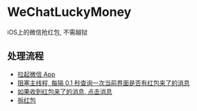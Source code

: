 # WeChatLuckyMoney
iOS上的微信抢红包, 不需越狱


## 处理流程
- [拉起微信 App](https://github.com/larrytin/WeChatLuckyMoney/blob/master/WeChatLuckyMoneyUITests/WeChatLuckyMoneyUITests.m#L22-L23)
- [阻塞主线程, 每隔 0.1 秒查询一次当前界面是否有红包来了的消息](https://github.com/larrytin/WeChatLuckyMoney/blob/master/WeChatLuckyMoneyUITests/WeChatLuckyMoneyUITests.m#L42-L48)
- [如果收到红包来了的消息, 点击消息](https://github.com/larrytin/WeChatLuckyMoney/blob/master/WeChatLuckyMoneyUITests/WeChatLuckyMoneyUITests.m#L33)
- [拆红包](https://github.com/larrytin/WeChatLuckyMoney/blob/master/WeChatLuckyMoneyUITests/WeChatLuckyMoneyUITests.m#L35-L38)